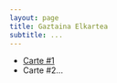 ```yaml
---
layout: page
title: Gaztaina Elkartea
subtitle: ...
---
```


- [Carte #1](../ge_gaztandeiak_map.html)
- Carte #2...
